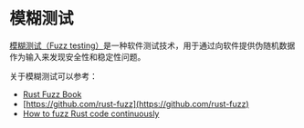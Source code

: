 # 模糊测试

[模糊测试（Fuzz testing）](https://en.wikipedia.org/wiki/Fuzz_testing)是一种软件测试技术，用于通过向软件提供伪随机数据作为输入来发现安全性和稳定性问题。

关于模糊测试可以参考：

-  [Rust Fuzz Book](https://rust-fuzz.github.io/book/introduction.html) 
- [https://github.com/rust-fuzz](https://github.com/rust-fuzz) 
- [How to fuzz Rust code continuously](https://about.gitlab.com/blog/2020/12/03/how-to-fuzz-rust-code/)

